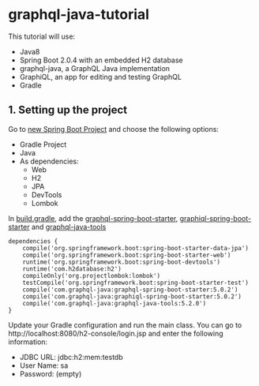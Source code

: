 # graphql-java-tutorial

This tutorial will use:
 - Java8
 - Spring Boot 2.0.4 with an embedded H2 database
 - graphql-java, a GraphQL Java implementation  
 - GraphiQL, an app for editing and testing GraphQL
 - Gradle


## 1. Setting up the project
Go to [new Spring Boot Project](https://start.spring.io/) and choose the following options:
 - Gradle Project
 - Java
 - As dependencies:
   - Web
   - H2
   - JPA
   - DevTools
   - Lombok


In [build.gradle](https://github.com/Hyunhoo-Kwon/graphql-java-tutorial/blob/master/build.gradle), add the [graphql-spring-boot-starter](https://github.com/graphql-java/graphql-spring-boot), [graphiql-spring-boot-starter](https://github.com/graphql-java/graphql-spring-boot) and [graphql-java-tools](https://github.com/graphql-java/graphql-java-tools)
```
dependencies {
	compile('org.springframework.boot:spring-boot-starter-data-jpa')
	compile('org.springframework.boot:spring-boot-starter-web')
	runtime('org.springframework.boot:spring-boot-devtools')
	runtime('com.h2database:h2')
	compileOnly('org.projectlombok:lombok')
	testCompile('org.springframework.boot:spring-boot-starter-test')
	compile('com.graphql-java:graphql-spring-boot-starter:5.0.2')
	compile('com.graphql-java:graphiql-spring-boot-starter:5.0.2')
	compile('com.graphql-java:graphql-java-tools:5.2.0')
}
```

Update your Gradle configuration and run the main class.
You can go to http://localhost:8080/h2-console/login.jsp and enter the following information:
- JDBC URL: jdbc:h2:mem:testdb
- User Name: sa
- Password: (empty)
